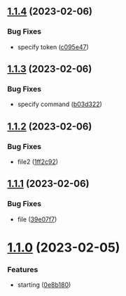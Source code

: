 ## [1.1.4](https://github.com/cerico/glendale/compare/v1.1.3...v1.1.4) (2023-02-06)


### Bug Fixes

* specify token ([c095e47](https://github.com/cerico/glendale/commit/c095e479ad47417d270ff352cf5dac77f113e284))



## [1.1.3](https://github.com/cerico/glendale/compare/v1.1.2...v1.1.3) (2023-02-06)


### Bug Fixes

* specify command ([b03d322](https://github.com/cerico/glendale/commit/b03d32210bfcad66ca69db57dfdbd6af9999fbb8))



## [1.1.2](https://github.com/cerico/glendale/compare/v1.1.1...v1.1.2) (2023-02-06)


### Bug Fixes

* file2 ([1ff2c92](https://github.com/cerico/glendale/commit/1ff2c9279272f9686600fd57c9b3120a62171430))



## [1.1.1](https://github.com/cerico/glendale/compare/v1.1.0...v1.1.1) (2023-02-06)


### Bug Fixes

* file ([39e07f7](https://github.com/cerico/glendale/commit/39e07f7fc30844545cfccccc8da4f79d3fb4723f))



# [1.1.0](https://github.com/cerico/glendale/compare/0e8b18045f57c36cd899379a93219f8531c3d964...v1.1.0) (2023-02-05)


### Features

* starting ([0e8b180](https://github.com/cerico/glendale/commit/0e8b18045f57c36cd899379a93219f8531c3d964))



